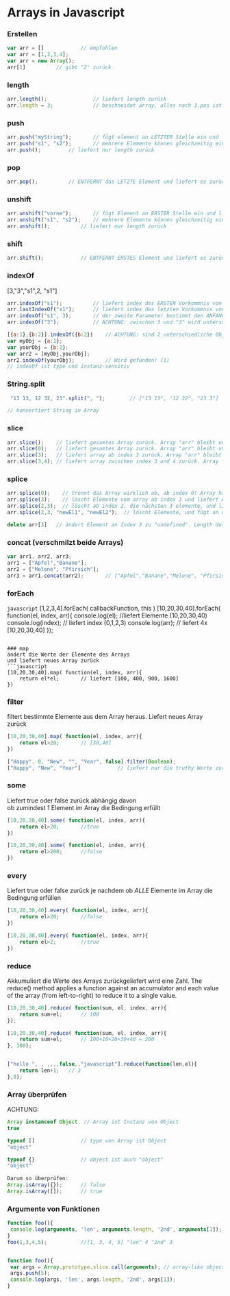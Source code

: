 # Arrays in Javascript

### Erstellen
```javascript
var arr = []  			// empfohlen
var arr = [1,2,3,4];
var arr = new Array();
arr[1] 			// gibt "2" zurück
```

### length
```javascript
arr.length(); 				// liefert length zurück
arr.length = 3; 			// beschneidet array, alles nach 3.pos ist weg.
```

### push 
```javascript
arr.push("myString");		// fügt element an LETZTER Stelle ein und liefert neue length zurück
arr.push("s1", "s2");		// mehrere Elemente können gleichzeitig eingefügt werden
arr.push();			// liefert nur length zurück
```

### pop 
```javascript
arr.pop();			// ENTFERNT das LETZTE Element und liefert es zurück
```

### unshift
```javascript
arr.unshift("vorne");		// fügt Element an ERSTER Stelle ein und liefert neue length zurück
arr.unshift("s1", "s2");	// mehrere Elemente können gleichzeitig eingefügt werden
arr.unshift(); 			// liefert nur length zurück
```

### shift
```javascript
arr.shift(); 			// ENTFERNT ERSTES Element und liefert es zurück
```

### indexOf
[3,"3","s1",2, "s1"]
```javascript
arr.indexOf("s1");			// liefert index des ERSTEN Vorkommnis von "s1"
arr.lastIndexOf("s1");		// liefert index des letzten Vorkommnis von "s1"
arr.indexOf("s1", 3);		// der zweite Parameter bestimmt den ANFANGS-index ab dem die Suche beginnen soll.
arr.indexOf("3");			// ACHTUNG: zwischen 3 und "3" wird unterschieden
```

```javascript
[{a:1},{b:2}].indexOf({b:2})	// ACHTUNG: sind 2 unterschiedliche Objekte, wird hier nicht gefunden 
var myObj = {a:1};
var yourObj = {b:2};
var arr2 = [myObj,yourObj];
arr2.indexOf(yourObj);			// Wird gefunden! (1)
// indexOf ist type und instanz-sensitiv
```


### String.split
```javascript
 "13 13, 12 32, 23".split(", ");        // ["13 13", "12 32", "23 3"]

// konvertiert String in Array

```

### slice
```javascript
arr.slice();	// liefert gesamtes Array zurück. Array "arr" bleibt unverändert. 
arr.slice(0);	// liefert gesamtes Array zurück. Array "arr" bleibt unverändert. 
arr.slice(3);	// liefert array ab index 3 zurück. Array "arr" bleibt unverändert.
arr.slice(3,4);	// liefert array zwischen index 3 und 4 zurück. Array "arr" bleibt unverändert. 
```

### splice
```javascript
arr.splice(0);	  // trennt das Array wirklich ab, ab index 0! Array hat dann keine Elemente mehr.
arr.splice(3);	  // löscht Elemente vom array ab index 3 und liefert Array von gelöschten Elementen
arr.splice(2,3);  // löscht ab index 2, die nächsten 3 elemente, und liefert Array von gelöschten Elementen zurück.
arr.splice(2,3, "newEl1", "newEl2");  // löscht Elemente, und fügt an der Stelle die neuen Elemente ein.

delete arr[3]	// ändert Element an Index 3 zu "undefined". Length des Arrays bleibt unverändert.
```

### concat  (verschmilzt beide Arrays)
```javascript
var arr1, arr2, arr3;
arr1 = ["Apfel","Banane"];
arr2 = ["Melone", "Pfirsich"];
arr3 = arr1.concat(arr2); 		// ["Apfel","Banane","Melone", "Pfirsich"]
```



### forEach
```javascript```
[1,2,3,4].forEach( callbackFunction, this )
[10,20,30,40].forEach( function(el, index, arr){
	console.log(el);	//liefert Elemente (10,20,30,40)
	console.log(index); // liefert index (0,1,2,3)
	console.log(arr);	// liefert 4x [10,20,30,40]
});
```

### map
ändert die Werte der Elemente des Arrays
und liefert neues Array zurück
```javascript
[10,20,30,40].map( function(el, index, arr){
	return el*el;		// liefert [100, 400, 900, 1600]
})
```

### filter
filtert bestimmte Elemente aus dem Array heraus.
Liefert neues Array zurück
```javascript
[10,20,30,40].map( function(el, index, arr){
	return el>20;		// [30,40] 
})						

["Happy", 0, "New", "", "Year", false].filter(Boolean);
["Happy", "New", "Year"] 			// liefert nur die truthy Werte zurück
```


### some
Liefert true oder false zurück abhängig davon  
ob zumindest 1 Element im Array die Bedingung erfüllt

```javascript
[10,20,30,40].some( function(el, index, arr){
	return el>20;		//true
})

[10,20,30,40].some( function(el, index, arr){
	return el>200;		//false
})
```

### every
Liefert true oder false zurück je nachdem ob
*ALLE* Elemente im Array die Bedingung erfüllen

```javascript
[10,20,30,40].every( function(el, index, arr){
	return el>20;		//false
})

[10,20,30,40].every( function(el, index, arr){
	return el>2;		//true
})
```

### reduce
Akkumuliert die Werte des Arrays zurückgeliefert wird eine Zahl.
The reduce() method applies a function against an accumulator and each value of the array (from left-to-right) to reduce it to a single value.

```javascript
[10,20,30,40].reduce( function(sum, el, index, arr){
	return sum+el;		// 100
});

[10,20,30,40].reduce( function(sum, el, index, arr){
	return sum+el;		// 100+10+20+30+40 = 200
}, 100);


["hello ", , ,,,,false,,"javascript"].reduce(function(len,el){
	return len+1; 	// 3
},0);

```


###  Array überprüfen
ACHTUNG: 
```javascript
Array instanceof Object  // Array ist Instanz von Object 
true

typeof []				// type von Array ist Object 
"object"

typeof {} 				// object ist auch "object"
"object"
			
Darum so überprüfen:
Array.isArray({});		// false		
Array.isArray([]);		// true
```

### Argumente von Funktionen
```javascript
function foo(){
 console.log(arguments, 'len', arguments.length, '2nd', arguments[1]); 
}
foo(1,3,4,5); 			//[1, 3, 4, 5] "len" 4 "2nd" 3


function foo(){
 var args = Array.prototype.slice.call(arguments); // array-like object in Array ändern
 args.push(5);
 console.log(args, 'len', args.length, '2nd', args[1]);
}
```			
			
